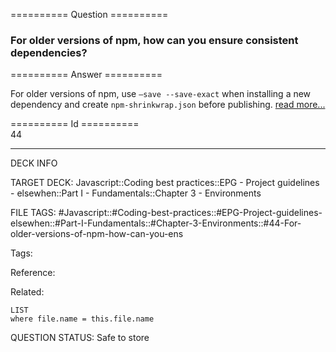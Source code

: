 ========== Question ==========  

### For older versions of npm, how can you ensure consistent dependencies?  

========== Answer ==========  

For older versions of npm, use `—save --save-exact` when installing a new dependency and create `npm-shrinkwrap.json` before publishing. [read more...](https://docs.npmjs.com/files/package-locks)

========== Id ==========  
44

---

DECK INFO

TARGET DECK: Javascript::Coding best practices::EPG - Project guidelines - elsewhen::Part I - Fundamentals::Chapter 3 - Environments

FILE TAGS: #Javascript::#Coding-best-practices::#EPG-Project-guidelines-elsewhen::#Part-I-Fundamentals::#Chapter-3-Environments::#44-For-older-versions-of-npm-how-can-you-ens

Tags:

Reference:

Related:

```dataview
LIST
where file.name = this.file.name
```

QUESTION STATUS: Safe to store
